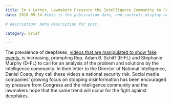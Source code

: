 ```yaml
---
title: In a Letter, Lawmakers Pressure the Intelligence Community to Confront Deepfakes
date: 2018-09-14 #this is the publication date, and controls display order.

# description: meta description for post.

category: brief

---
```


The prevalence of deepfakes, [videos that are manipulated to show fake events][link], is increasing, prompting Rep. Adam B. Schiff (R-FL) and Stephanie Murphy (D-FL) to call for an analysis of the problem and solutions by the intelligence community. In their letter to the Director of National Intelligence, Daniel Coats, they call these videos a national security risk. Social media companies’ growing focus on stopping disinformation has been encouraged by pressure from Congress and the intelligence community and the lawmakers hope that the same trend will occur for the fight against deepfakes.

[link]: https://www.washingtonpost.com/news/powerpost/paloma/the-cybersecurity-202/2018/09/14/the-cybersecurity-202-lawmakers-want-intelligence-chiefs-to-help-counter-threat-from-doctored-videos/5b9a97fd1b326b47ec9595b6/?utm_term=.14908678ca57
